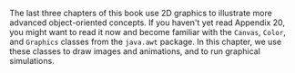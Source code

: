 The last three chapters of this book use 2D graphics to illustrate more advanced object-oriented concepts. If you haven't yet read Appendix 20, you might want to read it now and become familiar with the `Canvas`, `Color`, and `Graphics` classes from the `java.awt` package. In this chapter, we use these classes to draw images and animations, and to run graphical simulations.